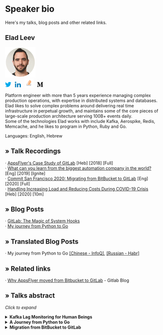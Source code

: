 # Speaker bio
Here's my talks, blog posts and other related links.


## **Elad Leev**
<img src="img/elad-round.png" width="100"><br>
<a href="https://twitter.com/eladleev" target="_blank"><img src="img/twitter.png" width="20" padding-right="5"></a>&nbsp;&nbsp;
<a href="https://www.linkedin.com/in/elad-leev/" target="_blank"><img src="img/linkedin.png" width="20" padding-right="5"></a>&nbsp;&nbsp;
<a href="https://stackoverflow.com/users/3922514/elad-leev" target="_blank"><img src="img/so.png" width="30"></a>&nbsp;&nbsp;
<a href="https://medium.com/@eladleev" target="_blank"><img src="img/medium.png" width="20" padding-right="5"></a>

Platform engineer with more than 5 years experience managing complex production operations, with expertise in distributed systems and databases.<br>
Elad likes to solve complex problems around delivering real time infrastructure in perpetual growth, and maintains some of the core pieces of large-scale production architecture serving 100B+ events daily.<br>
Some of the technologies Elad works with include Kafka, Aerospike, Redis, Memcache, and he likes to program in Python, Ruby and Go.

Languages: English, Hebrew


## &#187;	 Talk Recordings
&#183; [AppsFlyer's Case Study of GitLab](https://www.youtube.com/watch?v=N8pEKNw4nmI)  [Heb] [2018] [Full] <br>
&#183; [What can you learn from the biggest automation company in the world?](https://youtu.be/nlOgFPTwdq0) [Eng] [2019] [Ignite] <br>
&#183; [Commit San Francisco 2020: Migrating from BitBucket to GitLab](https://www.youtube.com/watch?v=z_6tVRCyJxs) [Eng] [2020] [Full] <br>
&#183; [Handling Increasing Load and Reducing Costs During COVID-19 Crisis](https://www.youtube.com/watch?v=rRRTTxBohrg&t=1677s) [Heb] [2020] [10m] <br>


## &#187;	 Blog Posts
&#183; [GitLab: The Magic of System Hooks](https://medium.com/appsflyer/gitlab-the-magic-of-system-hooks-f38c4f7ca8e7)<br>
&#183; [My journey from Python to Go](https://medium.com/appsflyer/my-journey-from-python-to-go-3859783c6b3c)<br>

## &#187;	 Translated Blog Posts
&#183; My journey from Python to Go [[Chinese - InfoQ]](https://www.infoq.cn/article/G-cfduQWKy3ROfx5p6US), [[Russian - Habr]](https://habr.com/ru/company/skillbox/blog/444866/)

## &#187;	 Related links
&#183; [Why AppsFlyer moved from Bitbucket to GitLab](https://about.gitlab.com/blog/2020/04/27/appsflyer-moves-to-gitlab/) - Gitlab Blog<br>

## &#187;	 Talks abstract
_Click to expand_

<details><summary><strong>Kafka Lag Monitoring for Human Beings</strong></summary>

#### Talk Description
One of the key metrics to monitor when working with Apache Kafka, as a data pipeline or a streaming platform, is Consumer Groups Lag.

Lag is the delta between the last produced message and the last committed message of a partition. In other words, lag indicates how far behind your application is in processing up-to-date information.
For a long time, we used our own service to keep track of these metrics, collect them and visualize them. But this didn’t scale well.

You had to perform many manual operations, redeploy it and to do other tedious manual tasks, but most importantly, the biggest gap for us, was that its out was represented in absolute numbers (e.g - your lag is 30K), which basically tells you nothing as a human being.

We understood that we had to find a more suitable solution that will give us better visibility and will allow us to measure the lag in a time-based format that we all understand.
In this talk, I’m going to go over the core concepts of Kafka offsets and lags, and explain why lag even matters and is an important KPI to measure.  I’ll also talk about the kind of research we did to find the right tool, what the options in the market were at the time, and eventually why we chose Linkedin’s Burrow as the right tool for us. And finally, I’ll take a closer look at Burrow, its building blocks, how we build and deploy it, how we monitor better with it, and eventually the most important improvement - how we transformed its output from numbers to time-based metrics.

<p>Type: Full-length Presentation</p>
<p>Tags: Kafka, Monitoring, Lag, Data Pipeline, Streaming, Burrow</p>
</details>


<details><summary><strong>A Journey from Python to Go</strong></summary>

#### Abstract

I love Python. It has been my go-to language for the past five years. But the growth in the popularity and maturity of Go, alongside the strong user base, made me think about how I can add it into my tool set.

In this talk, I'm going to tell you about my journey from Python to Go, and provide you with some tips and expose you to some of the resources that helped me succeed on this journey and live to tell the tale.  I will dive into some of the main differences, and how to minimize the learning curve, as well as some of the excellent libraries and tools that enabled me to ramp up my Go coding skills pretty quickly & painlessly.

<p>Type: Full-length Presentation</p>
<p>Tags: Go, Golang, Python, Coding, Resources, Tips</p>
<hr/>
</details>


<details><summary><strong>Migration from BitBucket to GitLab</strong></summary>

#### Talk Description
AppsFlyer migrated its entire git operation, with production clients from BitBucket to Gitlab.  This talk will dive into what was involved with the migration process - from building the architecture through selecting the tooling and eventually how we built our very own self-serve API abstraction over the GitLab API.  Some of the points the talk will review:
* The migration process - from Mercurial to Git, how to move all projects, how to get developer buy-in and the lessons learned during the process
* Architecture - How we built it, the challenges we faced, how we built our DR solution, alongside the distributed backup  
* Building monitoring for the environment
* Self-service, tooling & and some pro tips and tricks for working with Gitlab

While this will be a talk about our Gitlab implementation, it will also provide key takeways for making such a migration in a large-scale engineering organization.

<p>Type: Full-length Presentation</p>
<p>Tags: GitLab, Git, BitBucket, Migration, Mercurial, hg, API</p>
<hr/>
</details>